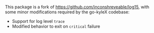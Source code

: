 This package is a fork of https://github.com/inconshreveable/log15, with some
minor modifications required by the go-kyleX codebase:

 * Support for log level `trace`
 * Modified behavior to exit on `critical` failure
